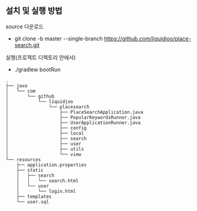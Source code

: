 설치 및 실행 방법
--
source 다운로드  
- git clone -b master --single-branch https://github.com/liquidjoo/place-search.git

실행(프로젝트 디렉토리 안에서)  
 - ./gradlew bootRun




```$xslt
.
├── java  
│   └── com  
│       └── github  
│           └── liquidjoo  
│               └── placesearch  
│                   ├── PlaceSearchApplication.java  
│                   ├── PopularKeywordsRunner.java  
│                   ├── UserApplicationRunner.java  
│                   ├── config  
│                   ├── local  
│                   ├── search  
│                   ├── user  
│                   ├── utils  
│                   └── view  
└── resources  
    ├── application.properties  
    ├── static  
    │   ├── search  
    │   │   └── search.html  
    │   └── user  
    │       └── login.html  
    ├── templates  
    └── user.sql
```
